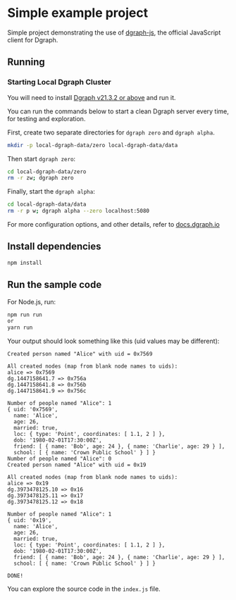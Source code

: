 # Simple example project

Simple project demonstrating the use of [dgraph-js][], the official JavaScript client for Dgraph.

[dgraph-js]: https://github.com/hypermodeinc/dgraph-js

## Running

### Starting Local Dgraph Cluster

You will need to install [Dgraph v21.3.2 or above][releases] and run it.

[releases]: https://github.com/hypermodeinc/dgraph/releases

You can run the commands below to start a clean Dgraph server every time, for testing and
exploration.

First, create two separate directories for `dgraph zero` and `dgraph alpha`.

```sh
mkdir -p local-dgraph-data/zero local-dgraph-data/data
```

Then start `dgraph zero`:

```sh
cd local-dgraph-data/zero
rm -r zw; dgraph zero
```

Finally, start the `dgraph alpha`:

```sh
cd local-dgraph-data/data
rm -r p w; dgraph alpha --zero localhost:5080
```

For more configuration options, and other details, refer to [docs.dgraph.io](https://docs.dgraph.io)

## Install dependencies

```sh
npm install
```

## Run the sample code

For Node.js, run:

```sh
npm run run
or
yarn run
```

Your output should look something like this (uid values may be different):

```console
Created person named "Alice" with uid = 0x7569

All created nodes (map from blank node names to uids):
alice => 0x7569
dg.1447158641.7 => 0x756a
dg.1447158641.8 => 0x756b
dg.1447158641.9 => 0x756c

Number of people named "Alice": 1
{ uid: '0x7569',
  name: 'Alice',
  age: 26,
  married: true,
  loc: { type: 'Point', coordinates: [ 1.1, 2 ] },
  dob: '1980-02-01T17:30:00Z',
  friend: [ { name: 'Bob', age: 24 }, { name: 'Charlie', age: 29 } ],
  school: [ { name: 'Crown Public School' } ] }
Number of people named "Alice": 0
Created person named "Alice" with uid = 0x19

All created nodes (map from blank node names to uids):
alice => 0x19
dg.3973478125.10 => 0x16
dg.3973478125.11 => 0x17
dg.3973478125.12 => 0x18

Number of people named "Alice": 1
{ uid: '0x19',
  name: 'Alice',
  age: 26,
  married: true,
  loc: { type: 'Point', coordinates: [ 1.1, 2 ] },
  dob: '1980-02-01T17:30:00Z',
  friend: [ { name: 'Bob', age: 24 }, { name: 'Charlie', age: 29 } ],
  school: [ { name: 'Crown Public School' } ] }

DONE!
```

You can explore the source code in the `index.js` file.
